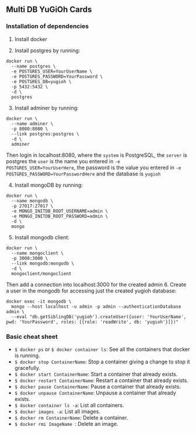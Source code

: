 ## Multi DB YuGiOh Cards
### Installation of dependencies
1. Install docker

2. Install postgres by running:
```
docker run \
  --name postgres \
  -e POSTGRES_USER=YourUserName \
  -e POSTGRES_PASSWORD=YourPassword \
  -e POSTGRES_DB=yugioh \
  -p 5432:5432 \
  -d \
  postgres
```

3. Install adminer by running:
```
docker run \
  --name adminer \
  -p 8080:8080 \
  --link postgres:postgres \
  -d \
  adminer
```
Then login in localhost:8080, where the ```system``` is PostgreSQL, the ```server``` is postgres the ```user``` is the name you entered in ```-e POSTGRES_USER=YourUserHere```, the password is the value you entered in ```-e POSTGRES_PASSWORD=YourPasswordHere``` and the database is ```yugioh```

4. Install mongoDB by running:
```
docker run \
  --name mongodb \
  -p 27017:27017 \
  -e MONGO_INITDB_ROOT_USERNAME=admin \
  -e MONGO_INITDB_ROOT_PASSWORD=admin \
  -d \
  mongo
```
5. Install mongodb client: 
```
docker run \
  --name mongoclient \
  -p 3000:3000 \
  --link mongodb:mongodb \
  -d \
  mongoclient/mongoclient
```
Then add a connection into localhost:3000 for the created admin
6. Create a user in the mongodb for accessing just the created yugioh database:
```
docker exec -it mongodb \
  mongo --host localhost -u admin -p admin --authenticationDatabase admin \
  --eval "db.getSiblingDB('yugioh').createUser({user: 'YourUserName', pwd: 'YourPassword', roles: [{role: 'readWrite', db: 'yugioh'}]})"
```

### Basic cheat sheet
* ```$ docker ps``` or ```$ docker container ls```: See all the containers that docker is running.
* ```$ docker stop ContainerName```: Stop a container giving a change to stop it gracefully.
* ```$ docker start ContainerName```: Start a container that already exists.
* ```$ docker restart ContainerName```: Restart a container that already exists.
* ```$ docker pause ContainerName```: Pause a container that already exists.
* ```$ docker unpause ContainerName```: Unpause a container that already exists.
* ```$ docker container ls -a```: List all containers.
* ```$ docker images -a```: List all images.
* ```$ docker rm ContainerName```: Delete a container.
* ```$ docker rmi ImageName ```: Delete an image.

